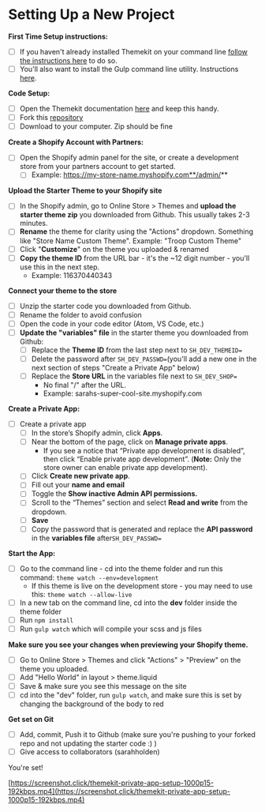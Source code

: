# Setting Up a New Project

**First Time Setup instructions:**

* [ ] If you haven't already installed Themekit on your command line [follow the instructions here](https://shopify.github.io/themekit/) to do so. 
* [ ] You'll also want to install the Gulp command line utility. Instructions [here](https://gulpjs.com/docs/en/getting-started/quick-start/).

**Code Setup:**

* [ ] Open the Themekit documentation [here](https://shopify.github.io/themekit/) and keep this handy.
* [ ] Fork this [repository](https://github.com/sarahholden/shopify_themekit_starter)
* [ ] Download to your computer. Zip should be fine

**Create a Shopify Account with Partners:**

* [ ] Open the Shopify admin panel for the site, or create a development store from your partners account to get started.
  * [ ] Example: https://my-store-name.myshopify.com**/admin/**

**Upload the Starter Theme to your Shopify site**

* [ ] In the Shopify admin, go to Online Store &gt; Themes and **upload the starter theme zip** you downloaded from Github. This usually takes 2-3 minutes.
* [ ] **Rename** the theme for clarity using the "Actions" dropdown. Something like "Store Name Custom Theme". Example: "Troop Custom Theme"
* [ ] Click "**Customize**" on the theme you uploaded & renamed
* [ ] **Copy the theme ID** from the URL bar - it's the ~12 digit number - you'll use this in the next step.
  * Example: 116370440343

**Connect your theme to the store**

* [ ] Unzip the starter code you downloaded from Github. 
* [ ] Rename the folder to avoid confusion
* [ ] Open the code in your code editor \(Atom, VS Code, etc.\)
* [ ] **Update the "variables" file** in the starter theme you downloaded from Github:
  * [ ] Replace the **Theme ID** from the last step next to `SH_DEV_THEMEID=`
  * [ ] Delete the password after `SH_DEV_PASSWD=`\(you'll add a new one in the next section of steps "Create a Private App" below\)
  * [ ] Replace the **Store URL** in the variables file next to `SH_DEV_SHOP=`
    * No final "/" after the URL. 
    * Example: sarahs-super-cool-site.myshopify.com

**Create a Private App:**

* [ ] Create a private app
  * [ ] In the store’s Shopify admin, click **Apps**. 
  * [ ] Near the bottom of the page, click on **Manage private apps**.
    * If you see a notice that “Private app development is disabled”, then click “Enable private app development”. \(**Note:** Only the store owner can enable private app development\).
  * [ ] Click **Create new private app**.
  * [ ] Fill out your **name and email**
  * [ ] Toggle the **Show inactive Admin API permissions.** 
  * [ ] Scroll to the “Themes” section and select **Read and write** from the dropdown.
  * [ ] **Save**
  * [ ] Copy the password that is generated and replace the **API password** in the **variables file** after`SH_DEV_PASSWD=`

**Start the App:**

* [ ] Go to the command line - cd into the theme folder and run this command:  `theme watch --env=development`
  * If this theme is live on the development store - you may need to use this: `theme watch --allow-live`
* [ ] In a new tab on the command line, cd into the **dev** folder inside the theme folder
* [ ] Run `npm install`
* [ ] Run `gulp watch`  which will compile your scss and js files

**Make sure you see your changes when previewing your Shopify theme.**

* [ ] Go to Online Store &gt; Themes and click "Actions" &gt; "Preview" on the theme you uploaded. 
* [ ] Add "Hello World" in layout &gt; theme.liquid
* [ ] Save & make sure you see this message on the site
* [ ] cd into the "dev" folder, run `gulp watch`, and make sure this is set by changing the background of the body to red 

**Get set on Git**

* [ ] Add, commit, Push it to Github \(make sure you're pushing to your forked repo and not updating the starter code :\) \)
* [ ] Give access to collaborators \(sarahholden\)

You're set!

[https://screenshot.click/themekit-private-app-setup-1000p15-192kbps.mp4](https://screenshot.click/themekit-private-app-setup-1000p15-192kbps.mp4)

